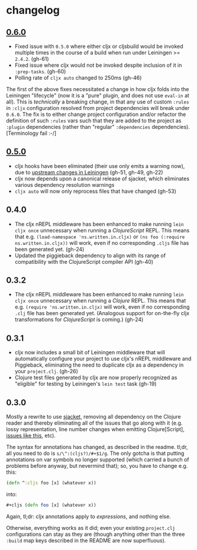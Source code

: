 # changelog

## [0.6.0](https://github.com/lynaghk/cljx/issues?q=milestone%3A0.6.0)

* Fixed issue with `0.5.0` where either cljx or cljsbuild would be invoked
  multiple times in the course of a build when run under Leiningen >= `2.4.2`.
  (gh-61)
* Fixed issue where cljx would not be invoked despite inclusion of it in
  `:prep-tasks`. (gh-60)
* Polling rate of `cljx auto` changed to 250ms (gh-46)

The first of the above fixes necessitated a change in how cljx folds into the
Leiningen "lifecycle" (now it is a "pure" plugin, and does not use `eval-in` at
all). This is _technically_ a breaking change, in that any use of
custom `:rules` in `:cljx` configuration resolved from project dependencies will
break under `0.6.0`. The fix is to either change project configuration and/or
refactor the definition of such `:rules` vars such that they are added to the
project as `:plugin` dependencies (rather than "regular" `:dependencies`
dependencies). [Terminology fail :-/]

## [0.5.0](https://github.com/lynaghk/cljx/issues?q=milestone%3A0.5.0)

* cljx hooks have been eliminated (their use only emits a warning now), due to
  [upstream changes in Leiningen](https://github.com/lynaghk/cljx/issues/51)
  (gh-51, gh-49, gh-22)
* cljx now depends upon a canonical release of sjacket, which eliminates various
  dependency resolution warnings
* `cljx auto` will now only reprocess files that have changed (gh-53)

## 0.4.0

* The cljx nREPL middleware has been enhanced to make running `lein cljx once`
  unnecessary when running a _ClojureScript_ REPL. This means that
  e.g. `(load-namespace 'ns.written.in.cljx)` or `(ns foo (:require
  ns.written.in.cljx))` will work, even if no corresponding `.cljs` file has
  been generated yet. (gh-24)
* Updated the piggieback dependency to align with its range of compatibility
  with the ClojureScript compiler API (gh-40)

## 0.3.2

* The cljx nREPL middleware has been enhanced to make running `lein cljx once`
  unnecessary when running a _Clojure_ REPL.  This means that e.g. `(require
  'ns.written.in.cljx)` will work, even if no corresponding `.clj` file has been
  generated yet. (Analogous support for on-the-fly cljx transformations for
  _ClojureScript_ is coming.)  (gh-24)

## 0.3.1

* cljx now includes a small bit of Leiningen middleware that will automatically
  configure your project to use cljx's nREPL middleware and Piggieback,
  eliminating the need to duplicate cljx as a dependency in your `project.clj`.
  (gh-26)
* Clojure test files generated by cljx are now properly recognized as "eligible"
  for testing by Leiningen's `lein test` task (gh-19)

## 0.3.0

Mostly a rewrite to use [sjacket](https://github.com/cgrand/sjacket), removing
all dependency on the Clojure reader and thereby eliminating all of the issues
that go along with it (e.g. lossy representation, line number changes when
emitting Clojure[Script],
[issues like this](https://github.com/jonase/kibit/issues/14), etc).

The syntax for annotations has changed, as described in the readme.  tl;dr, all
you need to do is `s/\^:(cljs?)/#+$1/g`.  The only gotcha is that putting
annotations on var symbols no longer supported (which carried a bunch of
problems before anyway, but nevermind that); so, you have to change e.g. this:

```clojure
(defn ^:cljs foo [x] (whatever x))
```

into:

```clojure
#+cljs (defn foo [x] (whatever x))
```

Again, tl;dr: cljx annotations apply to _expressions_, and nothing else.

Otherwise, everything works as it did; even your existing `project.clj`
configurations can stay as they are (though anything other than the three
`:build` map keys described in the README are now superfluous).
